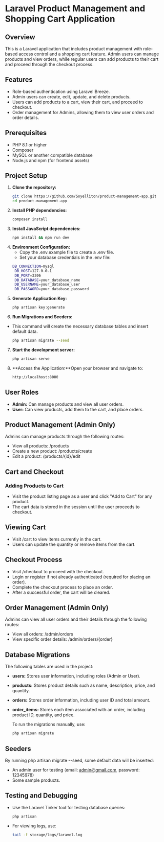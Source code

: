 # Laravel Product Management and Shopping Cart Application

## Overview
This is a Laravel application that includes product management with role-based access control and a shopping cart feature. Admin users can manage products and view orders, while regular users can add products to their cart and proceed through the checkout process.

## Features
- Role-based authentication using Laravel Breeze.
- Admin users can create, edit, update, and delete products.
- Users can add products to a cart, view their cart, and proceed to checkout.
- Order management for Admins, allowing them to view user orders and order details.

## Prerequisites
- PHP 8.1 or higher
- Composer
- MySQL or another compatible database
- Node.js and npm (for frontend assets)

## Project Setup

1. **Clone the repository:**
   ```bash
   git clone https://github.com/Soyelliton/product-management-app.git
   cd product-management-app
2. **Install PHP dependencies:**
   ```bash
   composer install
3. **Install JavaScript dependencies:**
   ```bash
   npm install && npm run dev
4. **Environment Configuration:**
   - Copy the .env.example file to create a .env file.
   - Set your database credentials in the .env file:
   ```bash
   DB_CONNECTION=mysql
    DB_HOST=127.0.0.1
    DB_PORT=3306
    DB_DATABASE=your_database_name
    DB_USERNAME=your_database_user
    DB_PASSWORD=your_database_password
5. **Generate Application Key:**
   ```bash
   php artisan key:generate
6. **Run Migrations and Seeders:**
- This command will create the necessary database tables and insert default data.
    ```bash
    php artisan migrate --seed
7. **Start the development server:**
    ```bash
    php artisan serve
8. **Access the Application:**Open your browser and navigate to:
    ```bash
    http://localhost:8000
## User Roles
- **Admin:** Can manage products and view all user orders.
- **User:** Can view products, add them to the cart, and place orders.

## Product Management (Admin Only)

Admins can manage products through the following routes:

- View all products: /products
- Create a new product: /products/create
- Edit a product: /products/{id}/edit

## Cart and Checkout
### Adding Products to Cart
- Visit the product listing page as a user and click "Add to Cart" for any product.
- The cart data is stored in the session until the user proceeds to checkout.

## Viewing Cart
- Visit /cart to view items currently in the cart.
- Users can update the quantity or remove items from the cart.
## Checkout Process
- Visit /checkout to proceed with the checkout.
- Login or register if not already authenticated (required for placing an order).
- Complete the checkout process to place an order.
- After a successful order, the cart will be cleared.

## Order Management (Admin Only)
Admins can view all user orders and their details through the following routes:

- View all orders: /admin/orders
- View specific order details: /admin/orders/{order}
## Database Migrations
The following tables are used in the project:

- **users:** Stores user information, including roles (Admin or User).
- **products:** Stores product details such as name, description, price, and quantity.
- **orders:** Stores order information, including user ID and total amount.
- **order_items:** Stores each item associated with an order, including product ID, quantity, and price.

    To run the migrations manually, use:
    ```bash
    php artisan migrate

## Seeders
By running php artisan migrate --seed, some default data will be inserted:

- An admin user for testing (email: admin@gmail.com, password: 12345678)
- Some sample products.

## Testing and Debugging
- Use the Laravel Tinker tool for testing database queries:
    ```bash
    php artisan 
- For viewing logs, use:
    ```bash
    tail -f storage/logs/laravel.log
